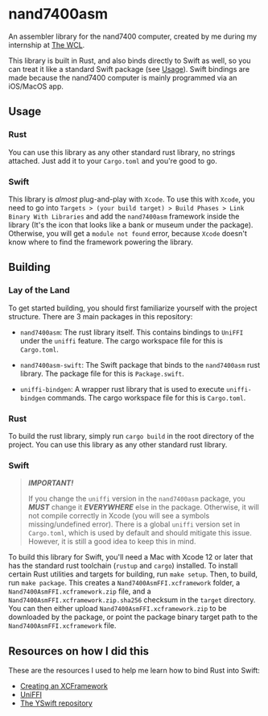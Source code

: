 # nand7400asm

An assembler library for the nand7400 computer, created by me during my internship at [The WCL](https://thewcl.com).

This library is built in Rust, and also binds directly to Swift as well, so you can treat it like a standard Swift package (see [Usage](#usage)). Swift bindings are made because the nand7400 computer is mainly programmed via an iOS/MacOS app.

## Usage

### Rust

You can use this library as any other standard rust library, no strings attached. Just add it to your `Cargo.toml` and you're good to go.

### Swift

This library is _almost_ plug-and-play with `Xcode`. To use this with `Xcode`, you need to go into `Targets > (your build target) > Build Phases > Link Binary With Libraries` and add the `nand7400asm` framework inside the library (It's the icon that looks like a bank or museum under the package). Otherwise, you will get a `module not found` error, because `Xcode` doesn't know where to find the framework powering the library.

## Building

### Lay of the Land

To get started building, you should first familiarize yourself with the project structure. There are 3 main packages in this repository:

-   `nand7400asm`: The rust library itself. This contains bindings to `UniFFI` under the `uniffi` feature. The cargo workspace file for this is `Cargo.toml`.

-   `nand7400asm-swift`: The Swift package that binds to the `nand7400asm` rust library. The package file for this is `Package.swift`.

-   `uniffi-bindgen`: A wrapper rust library that is used to execute `uniffi-bindgen` commands. The cargo workspace file for this is `Cargo.toml`.

### Rust

To build the rust library, simply run `cargo build` in the root directory of the project. You can use this library as any other standard rust library.

### Swift

> **_IMPORTANT!_**
>
> If you change the `uniffi` version in the `nand7400asm` package, you **_MUST_** change it **_EVERYWHERE_** else in the package. Otherwise, it will not compile correctly in Xcode (you will see a symbols missing/undefined error). There is a global `uniffi` version set in `Cargo.toml`, which is used by default and should mitigate this issue. However, it is still a good idea to keep this in mind.

To build this library for Swift, you'll need a Mac with Xcode 12 or later that has the standard rust toolchain (`rustup` and `cargo`) installed. To install certain Rust utilities and targets for building, run `make setup`. Then, to build, run `make package`. This creates a `Nand7400AsmFFI.xcframework` folder, a `Nand7400AsmFFI.xcframework.zip` file, and a `Nand7400AsmFFI.xcframework.zip.sha256` checksum in the `target` directory. You can then either upload `Nand7400AsmFFI.xcframework.zip` to be downloaded by the package, or point the package binary target path to the `Nand7400AsmFFI.xcframework` file.

## Resources on how I did this

These are the resources I used to help me learn how to bind Rust into Swift:

-   [Creating an XCFramework](https://rhonabwy.com/2023/02/10/creating-an-xcframework/)
-   [UniFFI](https://mozilla.github.io/uniffi-rs/)
-   [The YSwift repository](https://github.com/y-crdt/yswift)
